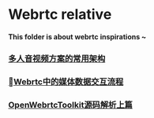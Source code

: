 # Webrtc relative 

#### This folder is about webrtc inspirations ~


### [多人音视频方案的常用架构](多人音视频方案的常用架构.md)

### [Webrtc中的媒体数据交互流程](webrtc中的媒体数据交互流程.md)

### [OpenWebrtcToolkit源码解析上篇](OpenWebrtcToolkit源码解析上篇.md)






